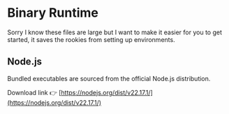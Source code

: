 # Binary Runtime

Sorry I know these files are large but I want to make it easier for you to get started, it saves the rookies from setting up environments.  

## Node.js

Bundled executables are sourced from the official Node.js distribution.  

Download link 👉 [https://nodejs.org/dist/v22.17.1/](https://nodejs.org/dist/v22.17.1/)
